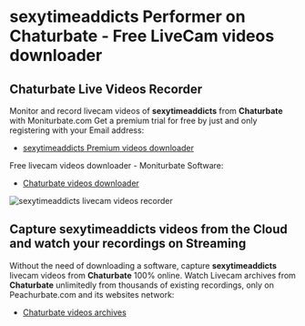 # sexytimeaddicts Performer on Chaturbate - Free LiveCam videos downloader

## Chaturbate Live Videos Recorder

Monitor and record livecam videos of **sexytimeaddicts** from **Chaturbate** with Moniturbate.com
Get a premium trial for free by just and only registering with your Email address:
* [sexytimeaddicts Premium videos downloader](https://moniturbate.com/request-demo-licence-key.html)

Free livecam videos downloader - Moniturbate Software:
* [Chaturbate videos downloader](https://moniturbate.com/moniturbate-download-software.html)

![sexytimeaddicts livecam videos recorder](https://peachurnet.com/templates/moniturbate-software.png)


## Capture sexytimeaddicts videos from the Cloud and watch your recordings on Streaming

Without the need of downloading a software, capture **sexytimeaddicts** livecam videos from **Chaturbate** 100% online.
Watch Livecam archives from **Chaturbate** unlimitedly from thousands of existing recordings, only on Peachurbate.com and its websites network:
* [Chaturbate videos archives](https://peachurnet.com/)